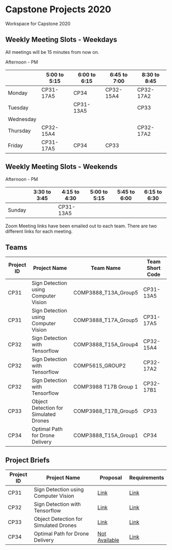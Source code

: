 # Capstone Projects 2020
Workspace for Capstone 2020

## Weekly Meeting Slots - Weekdays
All meetings will be 15 minutes from now on.

Afternoon - PM

| | 5:00 to 5:15 | 6:00 to 6:15 | 6:45 to 7:00 | 8:30 to 8:45 |
|--|--|--|--|--|
| Monday | CP31-17A5 | CP34 | CP32-15A4 | CP32-17A2 |
| Tuesday | | CP31-13A5 | | CP33 |
| Wednesday | | | | |
| Thursday | CP32-15A4 | | | CP32-17A2 |
| Friday | CP31-17A5 | CP34 | CP33 | |

## Weekly Meeting Slots - Weekends
Afternoon - PM

| | 3:30 to 3:45 | 4:15 to 4:30 | 5:00 to 5:15 | 5:45 to 6:00 | 6:15 to 6:30 |
|--|--|--|--|--|--|
| Sunday | | CP31-13A5 | | | |

Zoom Meeting links have been emailed out to each team.  There are two different links for each meeting.

## Teams

| Project ID | Project Name | Team Name | Team Short Code |
|--|--|--|--|
| CP31 | Sign Detection using Computer Vision | COMP3888_T13A_Group5 | CP31-13A5 |
| CP31 | Sign Detection using Computer Vision | COMP3888_T17A_Group5 | CP31-17A5 |
| CP32 | Sign Detection with Tensorflow | COMP3888_T15A_Group4 | CP32-15A4 |
| CP32 | Sign Detection with Tensorflow | COMP5615_GROUP2 | CP32-17A2 |
| CP32 | Sign Detection with Tensorflow | COMP3988 T17B Group 1 | CP32-17B1 |
| CP33 | Object Detection for Simulated Drones | COMP3988_T17B_Group5 | CP33 |
| CP34 | Optimal Path for Drone Delivery | COMP3888_T15A_Group1 | CP34 |


## Project Briefs

| Project ID | Project Name | Proposal | Requirements |
|--|--|--|--|
| CP31 | Sign Detection using Computer Vision | [Link](https://github.com/wallarug/capstone2020/blob/master/proposals/CP31%20-%20Project%20Proposal.pdf) | [Link](https://github.com/wallarug/capstone2020/raw/master/requirements/CP31%20-%20Scope%20and%20Requirements%20Document%20September%202020.pdf) |
| CP32 | Sign Detection with Tensorflow | [Link](https://github.com/wallarug/capstone2020/blob/master/proposals/CP32%20-%20Project%20Proposal.pdf)  | [Link](https://github.com/wallarug/capstone2020/raw/master/requirements/CP32%20-%20Scope%20and%20Requirements%20Document%20September%202020.pdf) |
| CP33 | Object Detection for Simulated Drones | [Link](https://github.com/wallarug/capstone2020/blob/master/proposals/CP33%20-%20Project%20Proposal.pdf)  | [Link](https://github.com/wallarug/capstone2020/raw/master/requirements/CP33%20-%20Scope%20and%20Requirements%20Document%20September%202020.pdf) |
| CP34 | Optimal Path for Drone Delivery | [Not Available]() | [Link](https://github.com/wallarug/capstone2020/raw/master/requirements/CP34%20-%20Scope%20and%20Requirements%20Document%20September%202020.pdf) |
